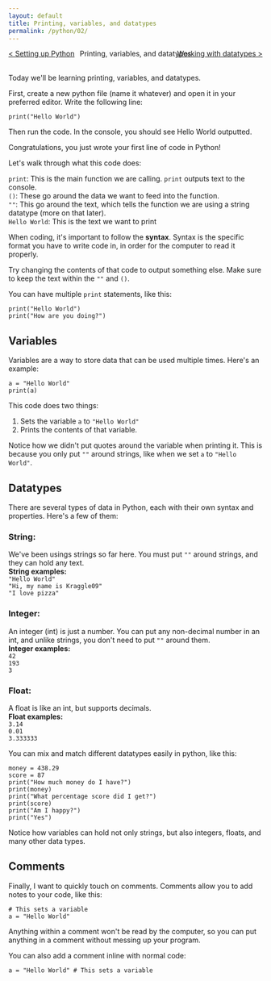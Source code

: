 ```yaml
---
layout: default
title: Printing, variables, and datatypes
permalink: /python/02/
---
```


<div style="display: flex; justify-content: space-between; width: 100%; align-items: center;">
  <div><a href="/python/01/">&lt; Setting up Python</a></div>
  <div style="position: absolute; left: 50%; transform: translateX(-50%);">Printing, variables, and datatypes</div>
  <div><a href="/python/03/">Working with datatypes &gt;</a></div>
</div>
<br>

Today we'll be learning printing, variables, and datatypes.

First, create a new python file (name it whatever) and open it in your preferred editor. Write the following line:

<pre><code class="language-python">print("Hello World")</code></pre>

Then run the code. In the console, you should see Hello World outputted.

Congratulations, you just wrote your first line of code in Python!

Let's walk through what this code does:

`print`: This is the main function we are calling. `print` outputs text to the console.  
`()`: These go around the data we want to feed into the function.  
`""`: This go around the text, which tells the function we are using a string datatype (more on that later).  
`Hello World`: This is the text we want to print  

When coding, it's important to follow the **syntax**. Syntax is the specific format you have to write code in, in order for the computer to read it properly.

Try changing the contents of that code to output something else. Make sure to keep the text within the `""` and `()`.

You can have multiple `print` statements, like this:

<pre><code class="language-python">print("Hello World")
print("How are you doing?")</code></pre>

## Variables
Variables are a way to store data that can be used multiple times. Here's an example:

<pre>
<code class="language-python">a = "Hello World"
print(a)</code>
</pre>

This code does two things:
1. Sets the variable `a` to `"Hello World"`
2. Prints the contents of that variable.

Notice how we didn't put quotes around the variable when printing it. This is because you only put `""` around strings, like when we set `a` to `"Hello World"`.

## Datatypes
There are several types of data in Python, each with their own syntax and properties. Here's a few of them:

### String:
We've been usings strings so far here. You must put `""` around strings, and they can hold any text.  
**String examples:**  
`"Hello World"`  
`"Hi, my name is Kraggle09"`  
`"I love pizza"`  

### Integer:
An integer (int) is just a number. You can put any non-decimal number in an int, and unlike strings, you don't need to put `""` around them.  
**Integer examples:**  
`42`  
`193`  
`3`  

### Float:
A float is like an int, but supports decimals.  
**Float examples:**  
`3.14`  
`0.01`  
`3.333333`  

You can mix and match different datatypes easily in python, like this:
<pre>
<code class="language-python">money = 438.29
score = 87
print("How much money do I have?")
print(money)
print("What percentage score did I get?")
print(score)
print("Am I happy?")
print("Yes")</code>
</pre>

Notice how variables can hold not only strings, but also integers, floats, and many other data types.

## Comments
Finally, I want to quickly touch on comments. Comments allow you to add notes to your code, like this:
<pre>
<code class="language-python"># This sets a variable
a = "Hello World"</code>
</pre>

Anything within a comment won't be read by the computer, so you can put anything in a comment without messing up your program.

You can also add a comment inline with normal code:
<pre>
<code class="language-python">a = "Hello World" # This sets a variable</code>
</pre>